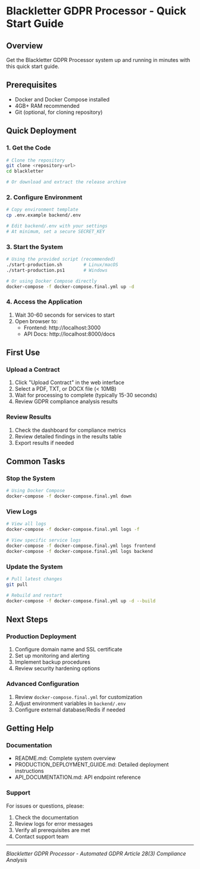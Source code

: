 # Blackletter GDPR Processor - Quick Start Guide

## Overview
Get the Blackletter GDPR Processor system up and running in minutes with this quick start guide.

## Prerequisites
- Docker and Docker Compose installed
- 4GB+ RAM recommended
- Git (optional, for cloning repository)

## Quick Deployment

### 1. Get the Code
```bash
# Clone the repository
git clone <repository-url>
cd blackletter

# Or download and extract the release archive
```

### 2. Configure Environment
```bash
# Copy environment template
cp .env.example backend/.env

# Edit backend/.env with your settings
# At minimum, set a secure SECRET_KEY
```

### 3. Start the System
```bash
# Using the provided script (recommended)
./start-production.sh        # Linux/macOS
./start-production.ps1       # Windows

# Or using Docker Compose directly
docker-compose -f docker-compose.final.yml up -d
```

### 4. Access the Application
1. Wait 30-60 seconds for services to start
2. Open browser to:
   - Frontend: http://localhost:3000
   - API Docs: http://localhost:8000/docs

## First Use

### Upload a Contract
1. Click "Upload Contract" in the web interface
2. Select a PDF, TXT, or DOCX file (< 10MB)
3. Wait for processing to complete (typically 15-30 seconds)
4. Review GDPR compliance analysis results

### Review Results
1. Check the dashboard for compliance metrics
2. Review detailed findings in the results table
3. Export results if needed

## Common Tasks

### Stop the System
```bash
# Using Docker Compose
docker-compose -f docker-compose.final.yml down
```

### View Logs
```bash
# View all logs
docker-compose -f docker-compose.final.yml logs -f

# View specific service logs
docker-compose -f docker-compose.final.yml logs frontend
docker-compose -f docker-compose.final.yml logs backend
```

### Update the System
```bash
# Pull latest changes
git pull

# Rebuild and restart
docker-compose -f docker-compose.final.yml up -d --build
```

## Next Steps

### Production Deployment
1. Configure domain name and SSL certificate
2. Set up monitoring and alerting
3. Implement backup procedures
4. Review security hardening options

### Advanced Configuration
1. Review `docker-compose.final.yml` for customization
2. Adjust environment variables in `backend/.env`
3. Configure external database/Redis if needed

## Getting Help

### Documentation
- README.md: Complete system overview
- PRODUCTION_DEPLOYMENT_GUIDE.md: Detailed deployment instructions
- API_DOCUMENTATION.md: API endpoint reference

### Support
For issues or questions, please:
1. Check the documentation
2. Review logs for error messages
3. Verify all prerequisites are met
4. Contact support team

---

*Blackletter GDPR Processor - Automated GDPR Article 28(3) Compliance Analysis*